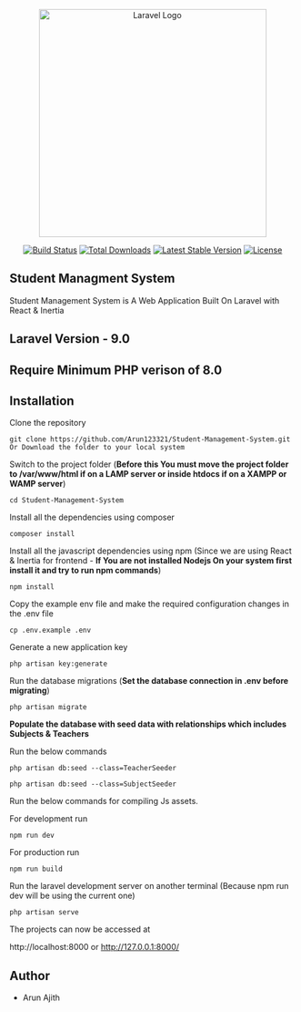 <p align="center"><a href="https://laravel.com" target="_blank"><img src="https://raw.githubusercontent.com/laravel/art/master/logo-lockup/5%20SVG/2%20CMYK/1%20Full%20Color/laravel-logolockup-cmyk-red.svg" width="400" alt="Laravel Logo"></a></p>

<p align="center">
<a href="https://travis-ci.org/laravel/framework"><img src="https://travis-ci.org/laravel/framework.svg" alt="Build Status"></a>
<a href="https://packagist.org/packages/laravel/framework"><img src="https://img.shields.io/packagist/dt/laravel/framework" alt="Total Downloads"></a>
<a href="https://packagist.org/packages/laravel/framework"><img src="https://img.shields.io/packagist/v/laravel/framework" alt="Latest Stable Version"></a>
<a href="https://packagist.org/packages/laravel/framework"><img src="https://img.shields.io/packagist/l/laravel/framework" alt="License"></a>
</p>

## Student Managment System

Student Management System is A Web Application Built On Laravel with React & Inertia

## Laravel Version - 9.0
## Require Minimum PHP verison of 8.0


## Installation



Clone the repository

    git clone https://github.com/Arun123321/Student-Management-System.git
    Or Download the folder to your local system
    
Switch to the project folder (**Before this You must move the project folder to /var/www/html if on a LAMP server or inside htdocs if on a XAMPP or WAMP server**)

    cd Student-Management-System

Install all the dependencies using composer

    composer install
    
    
Install all the javascript dependencies using npm (Since we are using React & Inertia for frontend - **If You are not installed Nodejs On your system first install it and try to run npm commands**)

    npm install    

Copy the example env file and make the required configuration changes in the .env file

    cp .env.example .env

Generate a new application key

    php artisan key:generate
    
Run the database migrations (**Set the database connection in .env before migrating**)

    php artisan migrate
    
**Populate the database with seed data with relationships which includes Subjects & Teachers**

Run the below commands

    php artisan db:seed --class=TeacherSeeder
    
    php artisan db:seed --class=SubjectSeeder
    

Run the below commands for compiling Js assets.


   For development run

    npm run dev
    
   For production run

    npm run build
 
   
Run the laravel development server on another terminal (Because npm run dev will be using the current one)

    php artisan serve
   
    
   The projects can now be accessed at

   http://localhost:8000 or http://127.0.0.1:8000/
    
 ## Author
 
 - Arun Ajith
